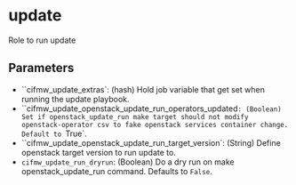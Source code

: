 # update
Role to run update

## Parameters
* ``cifmw_update_extras`: (hash) Hold job variable that get set when running the update playbook.
* ``cifmw_update_openstack_update_run_operators_updated`: (Boolean) Set if openstack_update_run make target should not modify openstack-operator csv to fake openstack services container change. Default to `True`.
* ``cifmw_update_openstack_update_run_target_version`: (String) Define openstack target version to run update to.
* `cifmw_update_run_dryrun`: (Boolean) Do a dry run on make openstack_update_run command. Defaults to `False`.
